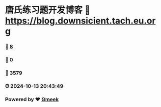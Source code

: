 # 唐氏练习题开发博客 :link: https://blog.downsicient.tach.eu.org 
### :page_facing_up: [8](https://blog.downsicient.tach.eu.org/tag.html) 
### :speech_balloon: 0 
### :hibiscus: 3579 
### :alarm_clock: 2024-10-13 20:43:49 
### Powered by :heart: [Gmeek](https://github.com/Meekdai/Gmeek)
